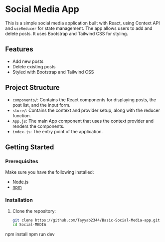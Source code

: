 # Social Media App

This is a simple social media application built with React, using Context API and `useReducer` for state management. The app allows users to add and delete posts. It uses Bootstrap and Tailwind CSS for styling.

## Features

- Add new posts
- Delete existing posts
- Styled with Bootstrap and Tailwind CSS

## Project Structure


- `components/`: Contains the React components for displaying posts, the post list, and the input form.
- `store/`: Contains the context and provider setup, along with the reducer function.
- `App.js`: The main App component that uses the context provider and renders the components.
- `index.js`: The entry point of the application.

## Getting Started

### Prerequisites

Make sure you have the following installed:

- [Node.js](https://nodejs.org/)
- [npm](https://www.npmjs.com/)

### Installation

1. Clone the repository:
   ```sh
   git clone https://github.com/Tayyab2344/Basic-Social-Media-app.git
   cd Social-MEDIA
npm install
npm run dev

